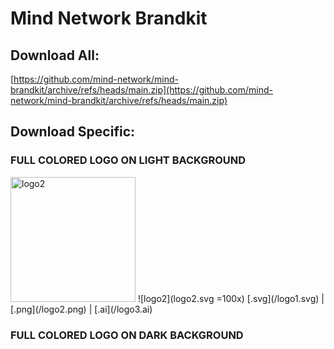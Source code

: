 # Mind Network Brandkit

## Download All: 
[https://github.com/mind-network/mind-brandkit/archive/refs/heads/main.zip](https://github.com/mind-network/mind-brandkit/archive/refs/heads/main.zip)

## Download Specific:

### FULL COLORED LOGO ON LIGHT BACKGROUND

<img src="logo2.svg" alt="logo2" height="200"/>
![logo2](logo2.svg =100x)
[.svg](/logo1.svg) | [.png](/logo2.png) | [.ai](/logo3.ai) 

### FULL COLORED LOGO ON DARK BACKGROUND

